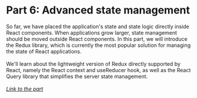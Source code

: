 <h1>
    Part 6: Advanced state management
</h1>

<p>
    So far, we have placed the application's state and state logic directly inside React components. When applications grow larger, state management should be moved outside React components. In this part, we will introduce the Redux library, which is currently the most popular solution for managing the state of React applications.<br><br>
    We'll learn about the lightweight version of Redux directly supported by React, namely the React context and useReducer hook, as well as the React Query library that simplifies the server state management.<br><br>
    <i>
        <a href="https://fullstackopen.com/en/part6">
            Link to the part
        </a>
    </i>
</p>
